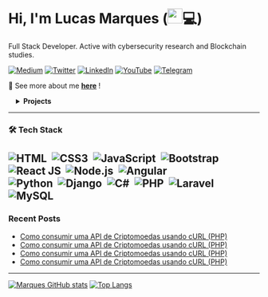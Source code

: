 # Hi, I'm Lucas Marques (<img src="https://raw.githubusercontent.com/kaueMarques/kaueMarques/master/hi.gif" width="30px">💻)

Full Stack Developer. Active with cybersecurity research and Blockchain studies. 

[![Medium](https://img.shields.io/badge/Medium-12100E?style=for-the-badge&logo=medium&logoColor=white)](https://bit.ly/3tEIhmK) [![Twitter](https://img.shields.io/badge/twitter-%231DA1F2.svg?&style=for-the-badge&logo=twitter&logoColor=white)](https://bit.ly/3ut6v2v) [![LinkedIn](https://img.shields.io/badge/linkedin-%230077B5.svg?&style=for-the-badge&logo=linkedin&logoColor=white)](https://www.linkedin.com/in/mvrquxs/) [![YouTube](https://img.shields.io/badge/youtube-%23FF0000.svg?&style=for-the-badge&logo=youtube&logoColor=white)](https://bit.ly/36sDrAc) [![Telegram](https://img.shields.io/badge/Telegram-2CA5E0?style=for-the-badge&logo=telegram&logoColor=white)](https://bit.ly/3DbmnLd)

👨 See more about me <a href="https://comingsoon.com">**here**</a> !
<details style="padding-left:3%">
<summary><strong>Projects</strong></summary><br>

| Project | Tags |
| --- | --- |
| [**Brofy**: Brofy](https://brofy.com.br/) | <img src="https://img.shields.io/badge/-PyPi-blue"> <img src="https://img.shields.io/badge/-Embeddings-red"> <img src="https://img.shields.io/badge/-cTFIDF-red"> <img src="https://img.shields.io/badge/-UMAP-81D4FA"> <img src="https://img.shields.io/badge/-HDBSCAN-81D4FA"> <img src="https://img.shields.io/badge/-Python-blue">|
| [**Coming**: Soon](https://github.com/mvrquxs/) | <img src="https://img.shields.io/badge/-PyPi-blue"> <img src="https://img.shields.io/badge/-Embeddings-red"> <img src="https://img.shields.io/badge/-MMR-81D4FA"> <img src="https://img.shields.io/badge/-Python-blue">|

</details>  

----
 ### 🛠 Tech Stack

![HTML](https://img.shields.io/badge/HTML5-05122A?style==flat&logo=html5&logoColor=white)&nbsp;
![CSS3](https://img.shields.io/badge/CSS3-05122A?style=flat&logo=css3&logoColor=white)&nbsp;
![JavaScript](https://img.shields.io/badge/JavaScript-05122A?style=flat&logo=javascript&logoColor=white)&nbsp;
![Bootstrap](https://img.shields.io/badge/Bootstrap-05122A?style=flat&logo=bootstrap)&nbsp;
![React JS](https://img.shields.io/badge/React-05122A?style=flat&logo=react)&nbsp;
![Node.js](https://img.shields.io/badge/Node.js-05122A?style=flat&logo=nodedotjs)&nbsp;
![Angular](https://img.shields.io/badge/Angular-05122A?style=flat&logo=angular)&nbsp;
<br>
![Python](https://img.shields.io/badge/-Python-05122A?style=flat&logo=python&logoColor=white)&nbsp;
![Django](https://img.shields.io/badge/Django-05122A?style=flat&logo=django&logoColor=green)&nbsp;
![C#](https://img.shields.io/badge/C%23-05122A?style=flat&logo=c-sharp&logoColor=white)&nbsp;
![PHP](https://img.shields.io/badge/PHP-05122A?style=flat&logo=php&logoColor=white)&nbsp;
![Laravel](https://img.shields.io/badge/Laravel-05122A?style=flat&logo=laravel)&nbsp;
![MySQL](https://img.shields.io/badge/MySQL-05122A?style=flat&logo=mysql)&nbsp;
---
### Recent Posts
- [Como consumir uma API de Criptomoedas usando cURL (PHP)](https://bit.ly/3uxpUPN------2)
- [Como consumir uma API de Criptomoedas usando cURL (PHP)](https://bit.ly/3uxpUPN------2)
- [Como consumir uma API de Criptomoedas usando cURL (PHP)](https://bit.ly/3uxpUPN------2)
- [Como consumir uma API de Criptomoedas usando cURL (PHP)](https://bit.ly/3uxpUPN------2)

---
[![Marques GitHub stats](https://github-readme-stats.vercel.app/api?username=mvrquxs&show_icons=true&theme=radical)](https://github.com/anuraghazra/github-readme-stats)
[![Top Langs](https://github-readme-stats.vercel.app/api/top-langs/?username=mvrquxs&show_icons=true&theme=radical)](https://github.com/anuraghazra/github-readme-stats)
